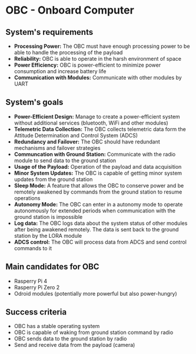 # OBC - Onboard Computer

## System's requirements

- **Processing Power:** The OBC must have enough processing power to be able to handle the processing of the payload
- **Reliability:** OBC is able to operate in the harsh environment of space
- **Power Efficiency:** OBC is power-efficient to minimize power consumption and increase battery life
- **Communication with Modules:** Communicate with other modules by UART

## System's goals

- **Power-Efficient Design:** Manage to create a power-efficient system without additional services (bluetooth, WiFi and other modules)
- **Telemetric Data Collection:** The OBC collects telemetric data form the Attitude Determination and Control System (ADCS)
- **Redundancy and Failover:** The OBC should have redundant mechanisms and failover strategies
- **Communcation with Ground Station:** Communicate with the radio module to send data to the ground station
- **Usage of the Payload:** Operation of the payload and data acquisition
- **Minor System Updates:** The OBC is capable of getting minor system updates from the ground station
- **Sleep Mode:** A feature that allows the OBC to conserve power and be remotely awakened by commands from the ground station to resume operations
- **Autonomy Mode:** The OBC can enter in a autonomy mode to operate autonomously for extended periods when communication with the ground station is impossible
- **Log data:** The OBC logs data about the system status of other modules after being awakened remotely. The data is sent back to the ground station by the LORA module
- **ADCS control:** The OBC will process data from ADCS and send control commands to it

## Main candidates for OBC

- Rasperry Pi 4
- Rasperry Pi Zero 2
- Odroid modules (potentially more powerful but also power-hungry)

## Success criteria

- OBC has a stable operating system
- OBC is capable of waking from ground station command by radio
- OBC sends data to the ground station by radio
- Send and receive data from the payload (camera)

